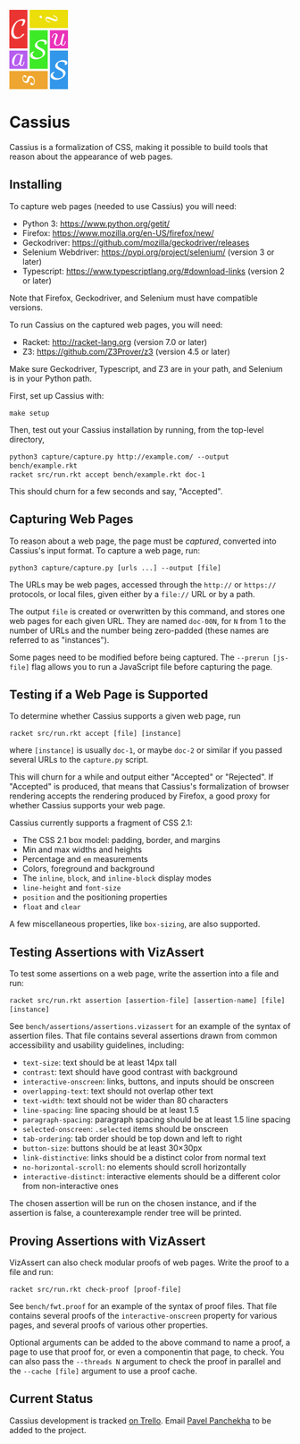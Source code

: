 ![Cassius](logo.png)

Cassius
=======

Cassius is a formalization of CSS, making it possible to build tools
that reason about the appearance of web pages.

Installing
----------

To capture web pages (needed to use Cassius) you will need:

- Python 3: <https://www.python.org/getit/>
- Firefox: <https://www.mozilla.org/en-US/firefox/new/>
- Geckodriver: <https://github.com/mozilla/geckodriver/releases>
- Selenium Webdriver: <https://pypi.org/project/selenium/> (version 3 or later)
- Typescript: <https://www.typescriptlang.org/#download-links> (version 2 or later)

Note that Firefox, Geckodriver, and Selenium must have compatible
versions.

To run Cassius on the captured web pages, you will need:

- Racket: <http://racket-lang.org> (version 7.0 or later)
- Z3: <https://github.com/Z3Prover/z3> (version 4.5 or later)

Make sure Geckodriver, Typescript, and Z3 are in your path, and
Selenium is in your Python path.

First, set up Cassius with:

    make setup

Then, test out your Cassius installation by running, from the top-level directory,

    python3 capture/capture.py http://example.com/ --output bench/example.rkt
    racket src/run.rkt accept bench/example.rkt doc-1

This should churn for a few seconds and say, "Accepted".

Capturing Web Pages
-------------------

To reason about a web page, the page must be *captured*, converted
into Cassius's input format. To capture a web page, run:

    python3 capture/capture.py [urls ...] --output [file]

The URLs may be web pages, accessed through the `http://` or
`https://` protocols, or local files, given either by a `file://` URL
or by a path.

The output `file` is created or overwritten by this command, and
stores one web pages for each given URL. They are named `doc-00N`, for
`N` from 1 to the number of URLs and the number being zero-padded
(these names are referred to as "instances").

Some pages need to be modified before being captured. The `--prerun
[js-file]` flag allows you to run a JavaScript file before capturing
the page.

Testing if a Web Page is Supported
----------------------------------

To determine whether Cassius supports a given web page, run

    racket src/run.rkt accept [file] [instance]

where `[instance]` is usually `doc-1`, or maybe `doc-2` or similar if
you passed several URLs to the `capture.py` script.

This will churn for a while and output either "Accepted" or
"Rejected". If "Accepted" is produced, that means that Cassius's
formalization of browser rendering accepts the rendering produced by
Firefox, a good proxy for whether Cassius supports your web page.

Cassius currently supports a fragment of CSS 2.1:

+ The CSS 2.1 box model: padding, border, and margins
+ Min and max widths and heights
+ Percentage and `em` measurements
+ Colors, foreground and background
+ The `inline`, `block`, and `inline-block` display modes
+ `line-height` and `font-size`
+ `position` and the positioning properties
+ `float` and `clear`

A few miscellaneous properties, like `box-sizing`, are also supported.

Testing Assertions with VizAssert
---------------------------------

To test some assertions on a web page, write the assertion into a
file and run:

    racket src/run.rkt assertion [assertion-file] [assertion-name] [file] [instance]

See `bench/assertions/assertions.vizassert` for an example of the
syntax of assertion files. That file contains several assertions drawn
from common accessibility and usability guidelines, including:

- `text-size`: text should be at least 14px tall
- `contrast`: text should have good contrast with background
- `interactive-onscreen`: links, buttons, and inputs should be onscreen
- `overlapping-text`: text should not overlap other text
- `text-width`: text should not be wider than 80 characters
- `line-spacing`: line spacing should be at least 1.5
- `paragraph-spacing`: paragraph spacing should be at least 1.5 line spacing
- `selected-onscreen`: `.selected` items should be onscreen
- `tab-ordering`: tab order should be top down and left to right
- `button-size`: buttons should be at least 30×30px
- `link-distinctive`: links should be a distinct color from normal text
- `no-horizontal-scroll`: no elements should scroll horizontally
- `interactive-distinct`: interactive elements should be a different
  color from non-interactive ones

The chosen assertion will be run on the chosen instance, and if the
assertion is false, a counterexample render tree will be printed.

Proving Assertions with VizAssert
---------------------------------

VizAssert can also check modular proofs of web pages. Write the proof
to a file and run:

    racket src/run.rkt check-proof [proof-file]

See `bench/fwt.proof` for an example of the syntax of proof files.
That file contains several proofs of the `interactive-onscreen`
property for various pages, and several proofs of various other
properties.

Optional arguments can be added to the above command to name a proof,
a page to use that proof for, or even a componentin that page, to
check. You can also pass the `--threads N` argument to check the proof
in parallel and the `--cache [file]` argument to use a proof cache.

Current Status
--------------

Cassius development is tracked
[on Trello](https://trello.com/b/ylAVgJh3/cassius). Email
[Pavel Panchekha](mailto:me@pavpanchekha.com) to be added to the
project.
